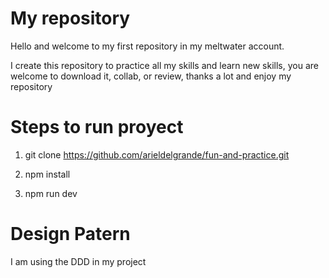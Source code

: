 # My repository

Hello and welcome to my first repository in my meltwater account.

I create this repository to practice all my skills and learn new skills,
you are welcome to download it, collab, or review, thanks a lot and enjoy my repository


# Steps to run proyect

1. git clone https://github.com/arieldelgrande/fun-and-practice.git

2. npm install

3. npm run dev

# Design Patern

I am using the DDD in my project